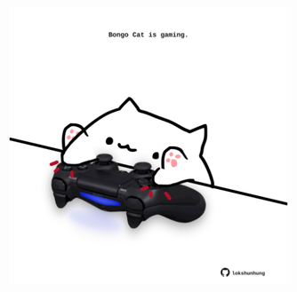 <!-- built at 24/09/2022, 03:49:49 UTC -->
<p align="center">
  <img width="500" height="500" src="./ReadmeImage.svg">
</p>

